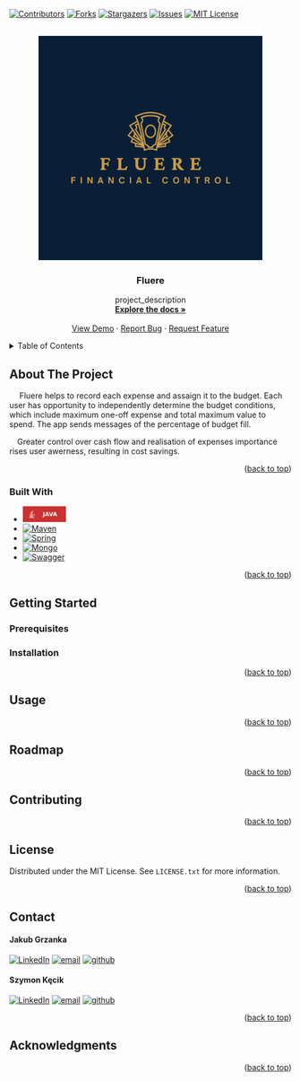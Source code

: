 <!-- Improved compatibility of back to top link: See: https://github.com/othneildrew/Best-README-Template/pull/73 -->
<a name="readme-top"></a>
<!--
*** Thanks for checking out the Best-README-Template. If you have a suggestion
*** that would make this better, please fork the repo and create a pull request
*** or simply open an issue with the tag "enhancement".
*** Don't forget to give the project a star!
*** Thanks again! Now go create something AMAZING! :D
-->



<!-- PROJECT SHIELDS -->
<!--
*** I'm using markdown "reference style" links for readability.
*** Reference links are enclosed in brackets [ ] instead of parentheses ( ).
*** See the bottom of this document for the declaration of the reference variables
*** for contributors-url, forks-url, etc. This is an optional, concise syntax you may use.
*** https://www.markdownguide.org/basic-syntax/#reference-style-links
-->
[![Contributors][contributors-shield]][contributors-url]
[![Forks][forks-shield]][forks-url]
[![Stargazers][stars-shield]][stars-url]
[![Issues][issues-shield]][issues-url]
[![MIT License][license-shield]][license-url]




<!-- PROJECT LOGO -->
<br />
<div align="center">
  <a href="https://github.com/Heistrack/Fluere">
    <img src="images/FLUERE.png" alt="Logo" width="400" height="400">
  </a>

<h3 align="center">Fluere</h3>

  <p align="center">
    project_description
    <br />
    <a href="https://github.com/Heistrack/Fluere"><strong>Explore the docs »</strong></a>
    <br />
    <br />
    <a href="https://github.com/Heistrack/Fluere">View Demo</a>
    ·
    <a href="https://github.com/Heistrack/Fluere/issues">Report Bug</a>
    ·
    <a href="https://github.com/Heistrack/Fluere/issues">Request Feature</a>
  </p>
</div>



<!-- TABLE OF CONTENTS -->
<details>
  <summary>Table of Contents</summary>
  <ol>
    <li>
      <a href="#about-the-project">About The Project</a>
      <ul>
        <li><a href="#built-with">Built With</a></li>
      </ul>
    </li>
    <li>
      <a href="#getting-started">Getting Started</a>
      <ul>
        <li><a href="#prerequisites">Prerequisites</a></li>
        <li><a href="#installation">Installation</a></li>
      </ul>
    </li>
    <li><a href="#usage">Usage</a></li>
    <li><a href="#roadmap">Roadmap</a></li>
    <li><a href="#contributing">Contributing</a></li>
    <li><a href="#license">License</a></li>
    <li><a href="#contact">Contact</a></li>
    <li><a href="#acknowledgments">Acknowledgments</a></li>
  </ol>
</details>



<!-- ABOUT THE PROJECT -->
## About The Project

&ensp;&ensp;
Fluere helps to record each expense and assaign it to the budget. Each user has opportunity to independently determine the budget conditions,
which include maximum one-off expense and total maximum value to spend. The app sends messages of the percentage of budget fill.


&ensp;&ensp;Greater control over cash flow and realisation of expenses importance rises user awerness, resulting in cost savings.


<p align="right">(<a href="#readme-top">back to top</a>)</p>



### Built With

* <a href="https://www.java.com"> <img src="images/JAVA-CA3132.svg" alt="Logo" width="77" height="28">
* [![Maven][Maven.js]][Maven-url]
* [![Spring][Spring.js]][Spring-url]
* [![Mongo][Mongo.js]][Mongo-url]
* [![Swagger][Swagger.js]][Swagger-url]

<p align="right">(<a href="#readme-top">back to top</a>)</p>



<!-- GETTING STARTED -->
## Getting Started



### Prerequisites



### Installation


<p align="right">(<a href="#readme-top">back to top</a>)</p>



<!-- USAGE EXAMPLES -->
## Usage


<p align="right">(<a href="#readme-top">back to top</a>)</p>



<!-- ROADMAP -->
## Roadmap


<p align="right">(<a href="#readme-top">back to top</a>)</p>



<!-- CONTRIBUTING -->
## Contributing


<p align="right">(<a href="#readme-top">back to top</a>)</p>



<!-- LICENSE -->
## License

Distributed under the MIT License. See `LICENSE.txt` for more information.

<p align="right">(<a href="#readme-top">back to top</a>)</p>



<!-- CONTACT -->
## Contact
#### Jakub Grzanka
[![LinkedIn][linkedin-shield]][linkedin-url-jg]
[![email][gmail-shield]][gmail-url-jg]
[![github][github-shield]][github-url-jg]

#### Szymon Kęcik
[![LinkedIn][linkedin-shield]][linkedin-url-sk]
[![email][gmail-shield]][gmail-url-sk]
[![github][github-shield]][github-url-sk]

<p align="right">(<a href="#readme-top">back to top</a>)</p>



<!-- ACKNOWLEDGMENTS -->
## Acknowledgments


<p align="right">(<a href="#readme-top">back to top</a>)</p>



<!-- MARKDOWN LINKS & IMAGES -->
<!-- https://www.markdownguide.org/basic-syntax/#reference-style-links -->
[contributors-shield]: https://img.shields.io/github/contributors/Heistrack/Fluere.svg?style=for-the-badge
[contributors-url]: https://github.com/Heistrack/Fluere/graphs/contributors
[forks-shield]: https://img.shields.io/github/forks/Heistrack/Fluere.svg?style=for-the-badge
[forks-url]: https://github.com/Heistrack/Fluere/network/members
[stars-shield]: https://img.shields.io/github/stars/Heistrack/Fluere.svg?style=for-the-badge
[stars-url]: https://github.com/Heistrack/Fluere/stargazers
[issues-shield]: https://img.shields.io/github/issues/Heistrack/Fluere.svg?style=for-the-badge
[issues-url]: https://github.com/Heistrack/Fluere/issues
[license-shield]: https://img.shields.io/github/license/othneildrew/Best-README-Template.svg?style=for-the-badge
[license-url]: https://github.com/Heistrack/Fluere/blob/master/LICENSE.txt
[linkedin-shield]: https://img.shields.io/badge/-LinkedIn-black.svg?style=for-the-badge&logo=linkedin&colorB=555
[linkedin-url-jg]: https://linkedin.com/in/jakubgrzanka
[linkedin-url-sk]: https://linkedin.com/in/szymon-kecik
[gmail-shield]: https://img.shields.io/badge/Gmail-D14836?style=for-the-badge&logo=gmail&logoColor=white
[gmail-url-jg]: mailto:jgrzanka@sep.gda.pl
[gmail-url-sk]: mailto:ximonq@gmail.com
[github-shield]: https://img.shields.io/badge/GitHub-100000?style=for-the-badge&logo=github&logoColor=white
[github-url-sk]: https://github.com/ximq33
[github-url-jg]: https://github.com/Heistrack
[product-screenshot]: images/screenshot.png
[Swagger.js]: https://img.shields.io/badge/swagger-%2385EA2D.svg?&style=for-the-badge&logo=swagger&logoColor=black
[Swagger-url]: https://validator.swagger.io/
[Maven.js]: https://img.shields.io/badge/Maven-ECE7ED?style=for-the-badge&logo=apachemaven&logoColor=CB2136
[Maven-url]: https://maven.apache.org/
[Spring.js]: https://img.shields.io/badge/Spring-6db33f?style=for-the-badge&logo=springboot&logoColor=white 
[Spring-url]: https://spring.io/
[Mongo.js]: https://img.shields.io/badge/MongoDB-00684a?style=for-the-badge&logo=mongodb&logoColor=00ed64
[Mongo-url]: https://www.mongodb.com/
